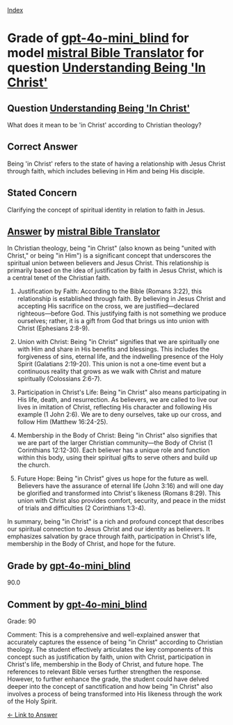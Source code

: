
[Index](../../../../index.md)
# Grade of [gpt-4o-mini_blind](../../../grading_models/gpt-4o-mini_blind.md) for model [mistral Bible Translator](../../../answering_models/mistral_Bible_Translator.md) for question [Understanding Being 'In Christ'](../../../questions/Understanding_Being__In_Christ_.md)

## Question [Understanding Being 'In Christ'](../../../questions/Understanding_Being__In_Christ_.md)
What does it mean to be 'in Christ' according to Christian theology?

## Correct Answer
Being 'in Christ' refers to the state of having a relationship with Jesus Christ through faith, which includes believing in Him and being His disciple.

## Stated Concern
Clarifying the concept of spiritual identity in relation to faith in Jesus.

## [Answer](../Understanding_Being__In_Christ_.md) by [mistral Bible Translator](../../../answering_models/mistral_Bible_Translator.md)
 In Christian theology, being "in Christ" (also known as being "united with Christ," or being "in Him") is a significant concept that underscores the spiritual union between believers and Jesus Christ. This relationship is primarily based on the idea of justification by faith in Jesus Christ, which is a central tenet of the Christian faith.

1. Justification by Faith: According to the Bible (Romans 3:22), this relationship is established through faith. By believing in Jesus Christ and accepting His sacrifice on the cross, we are justified—declared righteous—before God. This justifying faith is not something we produce ourselves; rather, it is a gift from God that brings us into union with Christ (Ephesians 2:8-9).

2. Union with Christ: Being "in Christ" signifies that we are spiritually one with Him and share in His benefits and blessings. This includes the forgiveness of sins, eternal life, and the indwelling presence of the Holy Spirit (Galatians 2:19-20). This union is not a one-time event but a continuous reality that grows as we walk with Christ and mature spiritually (Colossians 2:6-7).

3. Participation in Christ's Life: Being "in Christ" also means participating in His life, death, and resurrection. As believers, we are called to live our lives in imitation of Christ, reflecting His character and following His example (1 John 2:6). We are to deny ourselves, take up our cross, and follow Him (Matthew 16:24-25).

4. Membership in the Body of Christ: Being "in Christ" also signifies that we are part of the larger Christian community—the Body of Christ (1 Corinthians 12:12-30). Each believer has a unique role and function within this body, using their spiritual gifts to serve others and build up the church.

5. Future Hope: Being "in Christ" gives us hope for the future as well. Believers have the assurance of eternal life (John 3:16) and will one day be glorified and transformed into Christ's likeness (Romans 8:29). This union with Christ also provides comfort, security, and peace in the midst of trials and difficulties (2 Corinthians 1:3-4).

In summary, being "in Christ" is a rich and profound concept that describes our spiritual connection to Jesus Christ and our identity as believers. It emphasizes salvation by grace through faith, participation in Christ's life, membership in the Body of Christ, and hope for the future.

## Grade by [gpt-4o-mini_blind](../../../grading_models/gpt-4o-mini_blind.md)
90.0

## Comment by [gpt-4o-mini_blind](../../../grading_models/gpt-4o-mini_blind.md)
Grade: 90

Comment: This is a comprehensive and well-explained answer that accurately captures the essence of being "in Christ" according to Christian theology. The student effectively articulates the key components of this concept such as justification by faith, union with Christ, participation in Christ's life, membership in the Body of Christ, and future hope. The references to relevant Bible verses further strengthen the response. However, to further enhance the grade, the student could have delved deeper into the concept of sanctification and how being "in Christ" also involves a process of being transformed into His likeness through the work of the Holy Spirit.

[&lt;- Link to Answer](../Understanding_Being__In_Christ_.md)
